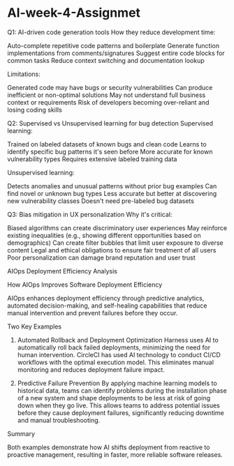 # AI-week-4-Assignmet
Q1: AI-driven code generation tools
How they reduce development time:

Auto-complete repetitive code patterns and boilerplate
Generate function implementations from comments/signatures
Suggest entire code blocks for common tasks
Reduce context switching and documentation lookup

Limitations:

Generated code may have bugs or security vulnerabilities
Can produce inefficient or non-optimal solutions
May not understand full business context or requirements
Risk of developers becoming over-reliant and losing coding skills

Q2: Supervised vs Unsupervised learning for bug detection
Supervised learning:

Trained on labeled datasets of known bugs and clean code
Learns to identify specific bug patterns it's seen before
More accurate for known vulnerability types
Requires extensive labeled training data

Unsupervised learning:

Detects anomalies and unusual patterns without prior bug examples
Can find novel or unknown bug types
Less accurate but better at discovering new vulnerability classes
Doesn't need pre-labeled bug datasets

Q3: Bias mitigation in UX personalization
Why it's critical:

Biased algorithms can create discriminatory user experiences
May reinforce existing inequalities (e.g., showing different opportunities based on demographics)
Can create filter bubbles that limit user exposure to diverse content
Legal and ethical obligations to ensure fair treatment of all users
Poor personalization can damage brand reputation and user trust

AIOps Deployment Efficiency Analysis

How AIOps Improves Software Deployment Efficiency

AIOps enhances deployment efficiency through predictive analytics, automated decision-making, and self-healing capabilities that reduce manual intervention and prevent failures before they occur.

Two Key Examples

1. Automated Rollback and Deployment Optimization
Harness uses AI to automatically roll back failed deployments, minimizing the need for human intervention. CircleCI has used AI technology to conduct CI/CD workflows with the optimal execution model. This eliminates manual monitoring and reduces deployment failure impact.

2. Predictive Failure Prevention
By applying machine learning models to historical data, teams can identify problems during the installation phase of a new system and shape deployments to be less at risk of going down when they go live. This allows teams to address potential issues before they cause deployment failures, significantly reducing downtime and manual troubleshooting.

Summary

Both examples demonstrate how AI shifts deployment from reactive to proactive management, resulting in faster, more reliable software releases.
